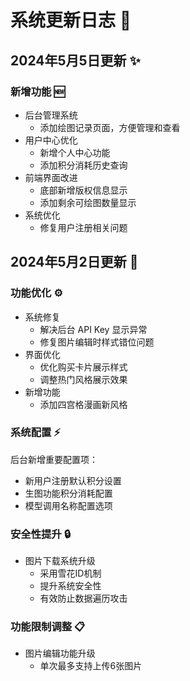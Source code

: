 # 系统更新日志 📝

## 2024年5月5日更新 ✨

### 新增功能 🆕
- 后台管理系统
  - 添加绘图记录页面，方便管理和查看
- 用户中心优化
  - 新增个人中心功能
  - 添加积分消耗历史查询
- 前端界面改进
  - 底部新增版权信息显示
  - 添加剩余可绘图数量显示
- 系统优化
  - 修复用户注册相关问题

## 2024年5月2日更新 🚀

### 功能优化 ⚙️
- 系统修复
  - 解决后台 API Key 显示异常
  - 修复图片编辑时样式错位问题
- 界面优化
  - 优化购买卡片展示样式
  - 调整热门风格展示效果
- 新增功能
  - 添加四宫格漫画新风格

### 系统配置 ⚡
后台新增重要配置项：
- 新用户注册默认积分设置
- 生图功能积分消耗配置
- 模型调用名称配置选项

### 安全性提升 🔒
- 图片下载系统升级
  - 采用雪花ID机制
  - 提升系统安全性
  - 有效防止数据遍历攻击

### 功能限制调整 📋
- 图片编辑功能升级
  - 单次最多支持上传6张图片


